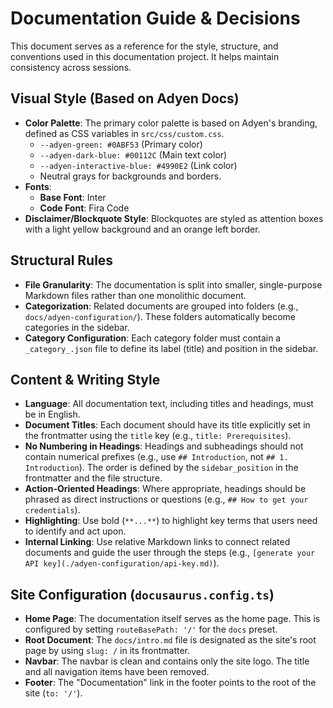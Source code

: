 # Documentation Guide & Decisions

This document serves as a reference for the style, structure, and conventions used in this documentation project. It helps maintain consistency across sessions.

## Visual Style (Based on Adyen Docs)

- **Color Palette**: The primary color palette is based on Adyen's branding, defined as CSS variables in `src/css/custom.css`.
  - `--adyen-green: #0ABF53` (Primary color)
  - `--adyen-dark-blue: #00112C` (Main text color)
  - `--adyen-interactive-blue: #4990E2` (Link color)
  - Neutral grays for backgrounds and borders.
- **Fonts**:
  - **Base Font**: Inter
  - **Code Font**: Fira Code
- **Disclaimer/Blockquote Style**: Blockquotes are styled as attention boxes with a light yellow background and an orange left border.

## Structural Rules

- **File Granularity**: The documentation is split into smaller, single-purpose Markdown files rather than one monolithic document.
- **Categorization**: Related documents are grouped into folders (e.g., `docs/adyen-configuration/`). These folders automatically become categories in the sidebar.
- **Category Configuration**: Each category folder must contain a `_category_.json` file to define its label (title) and position in the sidebar.

## Content & Writing Style

- **Language**: All documentation text, including titles and headings, must be in English.
- **Document Titles**: Each document should have its title explicitly set in the frontmatter using the `title` key (e.g., `title: Prerequisites`).
- **No Numbering in Headings**: Headings and subheadings should not contain numerical prefixes (e.g., use `## Introduction`, not `## 1. Introduction`). The order is defined by the `sidebar_position` in the frontmatter and the file structure.
- **Action-Oriented Headings**: Where appropriate, headings should be phrased as direct instructions or questions (e.g., `## How to get your credentials`).
- **Highlighting**: Use bold (`**...**`) to highlight key terms that users need to identify and act upon.
- **Internal Linking**: Use relative Markdown links to connect related documents and guide the user through the steps (e.g., `[generate your API key](./adyen-configuration/api-key.md)`).

## Site Configuration (`docusaurus.config.ts`)

- **Home Page**: The documentation itself serves as the home page. This is configured by setting `routeBasePath: '/'` for the `docs` preset.
- **Root Document**: The `docs/intro.md` file is designated as the site's root page by using `slug: /` in its frontmatter.
- **Navbar**: The navbar is clean and contains only the site logo. The title and all navigation items have been removed.
- **Footer**: The "Documentation" link in the footer points to the root of the site (`to: '/'`).
